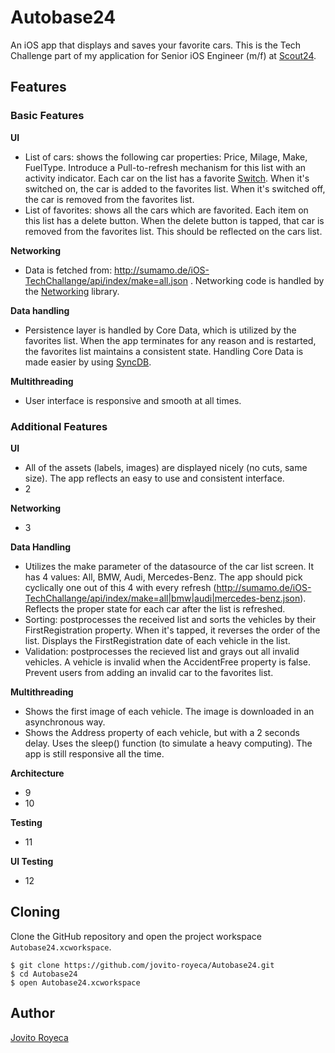 # Autobase24

An iOS app that displays and saves your favorite cars. This is the Tech Challenge part of my application for Senior iOS Engineer (m/f) at [Scout24](http://www.scout24.com).

## Features
### Basic Features
**UI**
* List of cars: shows the following car properties: Price, Milage, Make, FuelType. Introduce a Pull-to-refresh mechanism for this list with an activity indicator. Each car on the list has a favorite [Switch](https://developer.apple.com/ios/human-interface-guidelines/ui-controls/switches/). When it's switched on, the car is added to the favorites list. When it's switched off, the car is removed from the favorites list.
* List of favorites: shows all the cars which are favorited. Each item on this list has a delete button. When the delete button is tapped, that car is removed from the favorites list. This should be reflected on the cars list.

**Networking**
* Data is fetched from: http://sumamo.de/iOS-TechChallange/api/index/make=all.json . Networking code is handled by the [Networking](https://github.com/3lvis/Networking) library.

**Data handling**
* Persistence layer is handled by Core Data, which is utilized by the favorites list. When the app terminates for any reason and is restarted, the favorites list maintains a consistent state. Handling Core Data is made easier by using [SyncDB](https://github.com/SyncDB/Sync).

**Multithreading**
* User interface is responsive and smooth at all times.

### Additional Features
**UI**
* All of the assets (labels, images) are displayed nicely (no cuts, same size). The app reflects an easy to use and consistent interface.
* 2

**Networking**
* 3

**Data Handling**
* Utilizes the make parameter of the datasource of the car list screen. It has 4 values: All, BMW, Audi, Mercedes-Benz. The app should pick cyclically one out of this 4 with every refresh
(http://sumamo.de/iOS-TechChallange/api/index/make=all|bmw|audi|mercedes-benz.json). Reflects the proper state for each car after the list is refreshed.
* Sorting: postprocesses the received list and sorts the vehicles by their FirstRegistration property. When it's tapped, it reverses the order of the list. Displays the FirstRegistration date of each vehicle in the list.
* Validation: postprocesses the recieved list and grays out all invalid vehicles. A vehicle is invalid when the AccidentFree property is false. Prevent users from adding an invalid car to the favorites list.

**Multithreading**
* Shows the first image of each vehicle. The image is downloaded in an asynchronous way.
* Shows the Address property of each vehicle, but with a 2 seconds delay. Uses the sleep() function (to simulate a heavy computing). The app is still responsive all the time.

**Architecture**
* 9
* 10

**Testing**
* 11

**UI Testing**
* 12

## Cloning
Clone the GitHub repository and open the project workspace `Autobase24.xcworkspace`.

```
$ git clone https://github.com/jovito-royeca/Autobase24.git
$ cd Autobase24
$ open Autobase24.xcworkspace
```

## Author
[Jovito Royeca](mailto:jovit.royeca@gmail.com)
